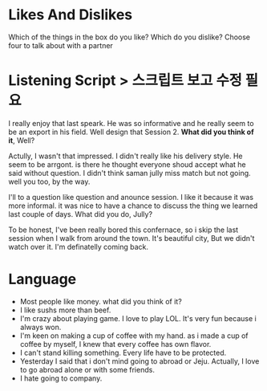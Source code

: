 # Likes And Dislikes
Which of the things in the box do you like? Which do you dislike? Choose four to talk about with a partner

# Listening Script > 스크립트 보고 수정 필요
I really enjoy that last speark. He was so informative and he really seem to be an export in his field. Well design that Session 2. 
**What did you think of it**, Well?

Actully, I wasn't that impressed. I didn't really like his delivery style. He seem to be arrgont. is there he thought everyone shoud accept what he said
without question. I didn't think saman jully miss match but not going. well you too, by the way.

I'll to a question like question and anounce session. I like it because it was more informal. it was nice to have a chance 
to discuss the thing we learned last couple of days. What did you do, Jully?

To be honest, I've been really bored this confernace, so i skip the last session when I walk from around the town. It's beautiful city, 
But we didn't watch over it. I'm definatelly coming back.

# Language

- Most people like money. what did you think of it?
- I like sushs more than beef. 
- I'm crazy about playing game.  I love to play LOL. It's very fun because i always won.
- I'm keen on making a cup of coffee with my hand. as i made a cup of coffee by myself, I knew that every coffee has own flavor.
- I can't stand killing something. Every life have to be protected.
- Yesterday I said that i don't mind going to abroad or Jeju. Actually, I love to go abroad alone or with some friends.
- I hate going to company.
